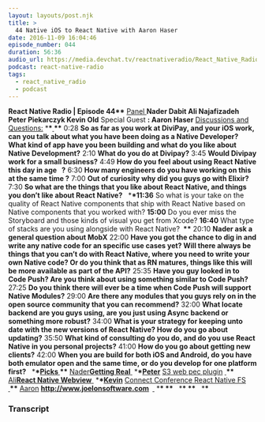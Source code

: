 ```yaml
---
layout: layouts/post.njk
title: >
  44 Native iOS to React Native with Aaron Haser
date: 2016-11-09 16:04:46
episode_number: 044
duration: 56:36
audio_url: https://media.devchat.tv/reactnativeradio/React_Native_Radio_Episode_44_.mp3
podcast: react-native-radio
tags:
  - react_native_radio
  - podcast
---
```


**React Native Radio | Episode 44\*\*** <u>Panel </u> **Nader Dabit Ali Najafizadeh Peter Piekarczyk Kevin Old** Special Guest **: Aaron Haser** <u>Discussions and Questions:</u> \***\*<u> </u>\*\*** 0:28 **So as far as you work at DiviPay, and your iOS work, can you talk about what you have been doing as a Native Developer? What kind of app have you been building and what do you like about Native Development?** 2:10 **What do you do at Divipay?** 3:45 **Would Divipay work for a small business?** 4:49 **How do you feel about using React Native this day in age&nbsp;&nbsp; ?** 6:30 **How many engineers do you have working on this at the same time ?** 7:00 **Out of curiosity why did you guys go with Elixir?** 7:30 **So what are the things that you like about React Native, and things you don’t like about React Native?** &nbsp; \***\*11:36** So what is your take on the quality of React Native components that ship with React Native based on Native components that you worked with? **15:00** Do you ever miss the Storyboard and those kinds of visual you get from Xcode? **16:40** What type of stacks are you using alongside with React Native? **&nbsp;\*\*** 20:10 **Nader ask a general question about&nbsp;MobX** 22:00 **Have you got the chance to dig in and write any native code for an specific use cases yet? Will there always be things that you can’t do with React Native, where you need to write your own Native code? Or do you think that as RN matures, things like this will be more available as part of the API?** 25:35 **Have you guy looked in to Code Push? Are you think about using something similar to Code Push?** 27:25 **Do you think there will ever be a time when Code Push will support Native Modules?** 29:00 **Are there any modules that you guys rely on in the open source community that you can recommend?** 32:00 **What locate backend are you guys using, are you just using Async backend or something more robust?** 34:00 **What is your strategy for keeping unto date with the new versions of React Native? How do you go about updating?** 35:50 **What kind of consulting do you do, and do you use React Native in you personal projects?** 41:00 **How do you go about getting new clients?** 42:00 **When you are build for both iOS and Android, do you have both emulator open and the same time, or do you develop for one platform first?** &nbsp; \***\*<u>Picks </u>\*\*** <u>Nader</u>**<u></u>[Getting Real](https://gettingreal.37signals.com)**<u> </u> \***\*<u>Peter</u>** <u>S3 web pec plugin</u> **<u> </u>\*\*** <u>Ali</u>**[React Native Webview](https://github.com/alinz/react-native-webview-bridge)**<u> </u> \***\*<u>Kevin</u>** <u>Connect Conference</u><u> </u><u>React Native FS </u> **<u> </u>\*\*** <u>Aaron</u> **<u>http://www.joelonsoftware.com</u>&nbsp;** <u> </u> \***\*&nbsp;\*\*** &nbsp; \***\*&nbsp;\*\*** &nbsp; \***\*&nbsp;** &nbsp;

### Transcript
